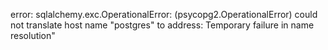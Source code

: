error:
sqlalchemy.exc.OperationalError: (psycopg2.OperationalError) could not translate host name "postgres" to address: Temporary failure in name resolution"
